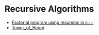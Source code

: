 # Recursive Algorithms

- [Factorial program using recursion in c++ ](./Factorial_Recursion)
- [Tower_of_Hanoi](./Recursive_Implementation_of_TOH)
